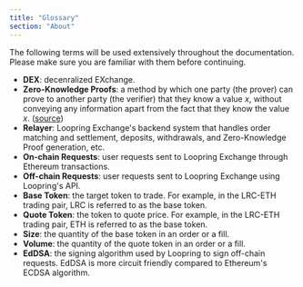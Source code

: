 ```yaml
---
title: "Glossary"
section: "About"
---
```


The following terms will be used extensively throughout the documentation. Please make sure you are familiar with them before continuing.

-   **DEX**: decenralized EXchange.
-   **Zero-Knowledge Proofs**: a method by which one party (the prover) can prove to another party (the verifier) that they know a value _x_, without conveying any information apart from the fact that they know the value _x_. ([source](https://en.wikipedia.org/wiki/Zero-knowledge_proof))
-   **Relayer**: Loopring Exchange's backend system that handles order matching and settlement, deposits, withdrawals, and Zero-Knowledge Proof generation, etc.
-   **On-chain Requests**: user requests sent to Loopring Exchange through Ethereum transactions.
-   **Off-chain Requests**: user requests sent to Loopring Exchange using Loopring's API.
-   **Base Token**: the target token to trade. For example, in the LRC-ETH trading pair, LRC is referred to as the base token.
-   **Quote Token**: the token to quote price. For example, in the LRC-ETH trading pair, ETH is referred to as the base token.
-   **Size**: the quantity of the base token in an order or a fill.
-   **Volume**: the quantity of the quote token in an order or a fill.
-   **EdDSA**: the signing algorithm used by Loopring to sign off-chain requests. EdDSA is more circuit friendly compared to Ethereum's ECDSA algorithm.
